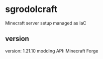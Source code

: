 # sgrodolcraft
Minecraft server setup managed as IaC

## version
version: 1.21.10
modding API: Minecraft Forge

